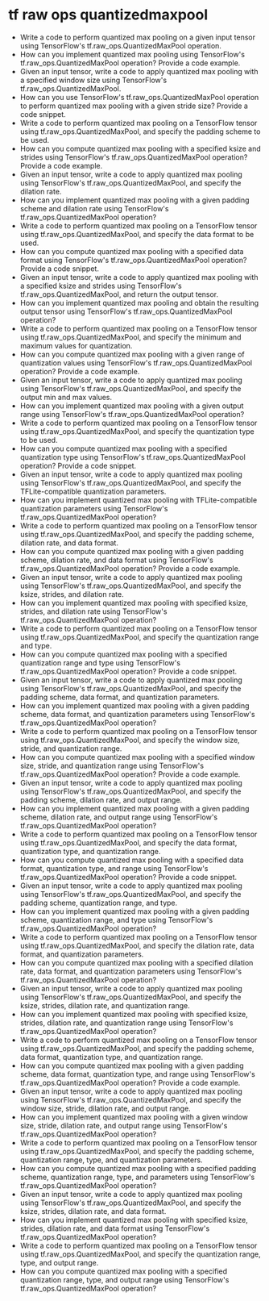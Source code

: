 # tf raw ops quantizedmaxpool

- Write a code to perform quantized max pooling on a given input tensor using TensorFlow's tf.raw_ops.QuantizedMaxPool operation.
- How can you implement quantized max pooling using TensorFlow's tf.raw_ops.QuantizedMaxPool operation? Provide a code example.
- Given an input tensor, write a code to apply quantized max pooling with a specified window size using TensorFlow's tf.raw_ops.QuantizedMaxPool.
- How can you use TensorFlow's tf.raw_ops.QuantizedMaxPool operation to perform quantized max pooling with a given stride size? Provide a code snippet.
- Write a code to perform quantized max pooling on a TensorFlow tensor using tf.raw_ops.QuantizedMaxPool, and specify the padding scheme to be used.
- How can you compute quantized max pooling with a specified ksize and strides using TensorFlow's tf.raw_ops.QuantizedMaxPool operation? Provide a code example.
- Given an input tensor, write a code to apply quantized max pooling using TensorFlow's tf.raw_ops.QuantizedMaxPool, and specify the dilation rate.
- How can you implement quantized max pooling with a given padding scheme and dilation rate using TensorFlow's tf.raw_ops.QuantizedMaxPool operation?
- Write a code to perform quantized max pooling on a TensorFlow tensor using tf.raw_ops.QuantizedMaxPool, and specify the data format to be used.
- How can you compute quantized max pooling with a specified data format using TensorFlow's tf.raw_ops.QuantizedMaxPool operation? Provide a code snippet.
- Given an input tensor, write a code to apply quantized max pooling with a specified ksize and strides using TensorFlow's tf.raw_ops.QuantizedMaxPool, and return the output tensor.
- How can you implement quantized max pooling and obtain the resulting output tensor using TensorFlow's tf.raw_ops.QuantizedMaxPool operation?
- Write a code to perform quantized max pooling on a TensorFlow tensor using tf.raw_ops.QuantizedMaxPool, and specify the minimum and maximum values for quantization.
- How can you compute quantized max pooling with a given range of quantization values using TensorFlow's tf.raw_ops.QuantizedMaxPool operation? Provide a code example.
- Given an input tensor, write a code to apply quantized max pooling using TensorFlow's tf.raw_ops.QuantizedMaxPool, and specify the output min and max values.
- How can you implement quantized max pooling with a given output range using TensorFlow's tf.raw_ops.QuantizedMaxPool operation?
- Write a code to perform quantized max pooling on a TensorFlow tensor using tf.raw_ops.QuantizedMaxPool, and specify the quantization type to be used.
- How can you compute quantized max pooling with a specified quantization type using TensorFlow's tf.raw_ops.QuantizedMaxPool operation? Provide a code snippet.
- Given an input tensor, write a code to apply quantized max pooling using TensorFlow's tf.raw_ops.QuantizedMaxPool, and specify the TFLite-compatible quantization parameters.
- How can you implement quantized max pooling with TFLite-compatible quantization parameters using TensorFlow's tf.raw_ops.QuantizedMaxPool operation?
- Write a code to perform quantized max pooling on a TensorFlow tensor using tf.raw_ops.QuantizedMaxPool, and specify the padding scheme, dilation rate, and data format.
- How can you compute quantized max pooling with a given padding scheme, dilation rate, and data format using TensorFlow's tf.raw_ops.QuantizedMaxPool operation? Provide a code example.
- Given an input tensor, write a code to apply quantized max pooling using TensorFlow's tf.raw_ops.QuantizedMaxPool, and specify the ksize, strides, and dilation rate.
- How can you implement quantized max pooling with specified ksize, strides, and dilation rate using TensorFlow's tf.raw_ops.QuantizedMaxPool operation?
- Write a code to perform quantized max pooling on a TensorFlow tensor using tf.raw_ops.QuantizedMaxPool, and specify the quantization range and type.
- How can you compute quantized max pooling with a specified quantization range and type using TensorFlow's tf.raw_ops.QuantizedMaxPool operation? Provide a code snippet.
- Given an input tensor, write a code to apply quantized max pooling using TensorFlow's tf.raw_ops.QuantizedMaxPool, and specify the padding scheme, data format, and quantization parameters.
- How can you implement quantized max pooling with a given padding scheme, data format, and quantization parameters using TensorFlow's tf.raw_ops.QuantizedMaxPool operation?
- Write a code to perform quantized max pooling on a TensorFlow tensor using tf.raw_ops.QuantizedMaxPool, and specify the window size, stride, and quantization range.
- How can you compute quantized max pooling with a specified window size, stride, and quantization range using TensorFlow's tf.raw_ops.QuantizedMaxPool operation? Provide a code example.
- Given an input tensor, write a code to apply quantized max pooling using TensorFlow's tf.raw_ops.QuantizedMaxPool, and specify the padding scheme, dilation rate, and output range.
- How can you implement quantized max pooling with a given padding scheme, dilation rate, and output range using TensorFlow's tf.raw_ops.QuantizedMaxPool operation?
- Write a code to perform quantized max pooling on a TensorFlow tensor using tf.raw_ops.QuantizedMaxPool, and specify the data format, quantization type, and quantization range.
- How can you compute quantized max pooling with a specified data format, quantization type, and range using TensorFlow's tf.raw_ops.QuantizedMaxPool operation? Provide a code snippet.
- Given an input tensor, write a code to apply quantized max pooling using TensorFlow's tf.raw_ops.QuantizedMaxPool, and specify the padding scheme, quantization range, and type.
- How can you implement quantized max pooling with a given padding scheme, quantization range, and type using TensorFlow's tf.raw_ops.QuantizedMaxPool operation?
- Write a code to perform quantized max pooling on a TensorFlow tensor using tf.raw_ops.QuantizedMaxPool, and specify the dilation rate, data format, and quantization parameters.
- How can you compute quantized max pooling with a specified dilation rate, data format, and quantization parameters using TensorFlow's tf.raw_ops.QuantizedMaxPool operation?
- Given an input tensor, write a code to apply quantized max pooling using TensorFlow's tf.raw_ops.QuantizedMaxPool, and specify the ksize, strides, dilation rate, and quantization range.
- How can you implement quantized max pooling with specified ksize, strides, dilation rate, and quantization range using TensorFlow's tf.raw_ops.QuantizedMaxPool operation?
- Write a code to perform quantized max pooling on a TensorFlow tensor using tf.raw_ops.QuantizedMaxPool, and specify the padding scheme, data format, quantization type, and quantization range.
- How can you compute quantized max pooling with a given padding scheme, data format, quantization type, and range using TensorFlow's tf.raw_ops.QuantizedMaxPool operation? Provide a code example.
- Given an input tensor, write a code to apply quantized max pooling using TensorFlow's tf.raw_ops.QuantizedMaxPool, and specify the window size, stride, dilation rate, and output range.
- How can you implement quantized max pooling with a given window size, stride, dilation rate, and output range using TensorFlow's tf.raw_ops.QuantizedMaxPool operation?
- Write a code to perform quantized max pooling on a TensorFlow tensor using tf.raw_ops.QuantizedMaxPool, and specify the padding scheme, quantization range, type, and quantization parameters.
- How can you compute quantized max pooling with a specified padding scheme, quantization range, type, and parameters using TensorFlow's tf.raw_ops.QuantizedMaxPool operation?
- Given an input tensor, write a code to apply quantized max pooling using TensorFlow's tf.raw_ops.QuantizedMaxPool, and specify the ksize, strides, dilation rate, and data format.
- How can you implement quantized max pooling with specified ksize, strides, dilation rate, and data format using TensorFlow's tf.raw_ops.QuantizedMaxPool operation?
- Write a code to perform quantized max pooling on a TensorFlow tensor using tf.raw_ops.QuantizedMaxPool, and specify the quantization range, type, and output range.
- How can you compute quantized max pooling with a specified quantization range, type, and output range using TensorFlow's tf.raw_ops.QuantizedMaxPool operation?